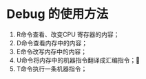# Debug 的使用方法

1. R命令查看、改变CPU 寄存器的内容；
2. D命令查看内存中的内容；
3. E命令改写内存中的内容；
4. U命令将内存中的机器指令翻译成汇编指令；🐷
5. T命令执行一条机器指令；